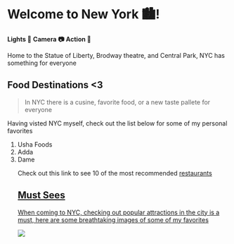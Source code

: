 <h1>Welcome to New York 🏙️! </h1>                             

**Lights 📸** **Camera 📷** **Action 🎥** 
 
 Home to the Statue of Liberty, Brodway theatre, and Central Park, NYC has something for everyone                                                           

<h2> Food Destinations <3 </h2>

>In NYC there is a cusine, favorite food, or a new taste pallete for everyone

 Having visted NYC myself, check out the list below for some of my personal favorites 

 <ol>
<li>
Usha Foods 
<li>
Adda </li>
<li>
Dame

<p>
Check out this link to see  10 of the most recommended <a href="/migrationology.com/restaurants-in-nyc/"> restaurants

 </p>

 
<h2> Must Sees </h2>

 When coming to NYC, checking out popular attractions in the city is a must, here are some breathtaking images of some of my favorites 


 <img src= "https://bsmedia.business-standard.com/_media/bs/img/article/2021-09/20/full/1632080404-7898.jpg">
 

